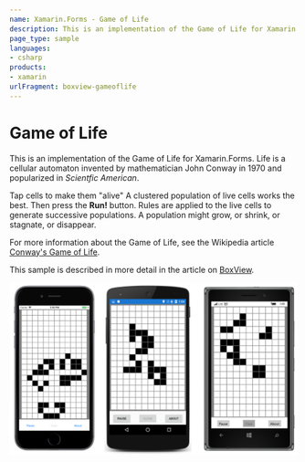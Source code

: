 ```yaml
---
name: Xamarin.Forms - Game of Life
description: This is an implementation of the Game of Life for Xamarin.Forms. Life is a cellular automaton invented by mathematician John Conway in 1970 and...
page_type: sample
languages:
- csharp
products:
- xamarin
urlFragment: boxview-gameoflife
---
```

# Game of Life

This is an implementation of the Game of Life for Xamarin.Forms.
Life is a cellular automaton invented by mathematician John Conway in 1970 and popularized in *Scientfic American*.

Tap cells to make them "alive" A clustered population of live cells works the best.
Then press the **Run!** button. Rules are applied to the live cells to generate successive populations.
A population might grow, or shrink, or stagnate, or disappear.

For more information about the Game of Life, see the Wikipedia article [Conway's Game of Life](https://en.wikipedia.org/wiki/Conway's_Game_of_Life).

This sample is described in more detail in the article on [BoxView](/guides/xamarin-forms/user-interface/boxview/).

![Game of Life application screenshot](Screenshots/01Triple.png "Game of Life application screenshot")

